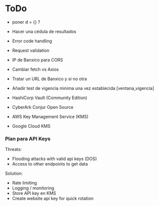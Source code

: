 # ToDo

- poner d = {} ?
- Hacer una cédula de resultados
- Error code handling
- Request validation
- IP de Banxico para CORS
- Cambiar fetch vs Axios
- Tratar un URL de Banxico y si no otra
- Añadir test de vigencia minima una vez establecida [ventana_vigencia]

- HashiCorp Vault (Community Edition)
- CyberArk Conjur Open Source
- AWS Key Management Service (KMS)
- Google Cloud KMS

### Plan para API Keys

Threats:

- Flooding attacks with valid api keys (DOS)
- Access to other endpoints to get data

Solution:

- Rate limiting
- Logging / monitoring
- Store API key en KMS
- Create website api key for quick rotation
